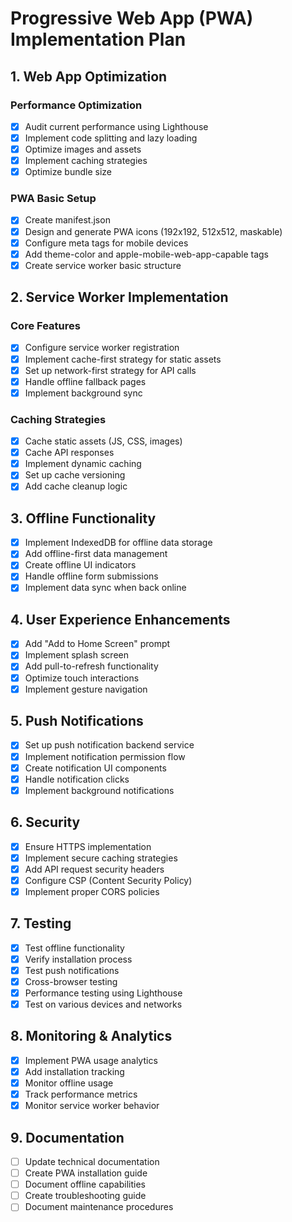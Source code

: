 # Progressive Web App (PWA) Implementation Plan

## 1. Web App Optimization
### Performance Optimization
- [x] Audit current performance using Lighthouse
- [x] Implement code splitting and lazy loading
- [x] Optimize images and assets
- [x] Implement caching strategies
- [x] Optimize bundle size

### PWA Basic Setup
- [x] Create manifest.json
- [x] Design and generate PWA icons (192x192, 512x512, maskable)
- [x] Configure meta tags for mobile devices
- [x] Add theme-color and apple-mobile-web-app-capable tags
- [x] Create service worker basic structure

## 2. Service Worker Implementation
### Core Features
- [x] Configure service worker registration
- [x] Implement cache-first strategy for static assets
- [x] Set up network-first strategy for API calls
- [x] Handle offline fallback pages
- [x] Implement background sync

### Caching Strategies
- [x] Cache static assets (JS, CSS, images)
- [x] Cache API responses
- [x] Implement dynamic caching
- [x] Set up cache versioning
- [x] Add cache cleanup logic

## 3. Offline Functionality
- [x] Implement IndexedDB for offline data storage
- [x] Add offline-first data management
- [x] Create offline UI indicators
- [x] Handle offline form submissions
- [x] Implement data sync when back online

## 4. User Experience Enhancements
- [x] Add "Add to Home Screen" prompt
- [x] Implement splash screen
- [x] Add pull-to-refresh functionality
- [x] Optimize touch interactions
- [x] Implement gesture navigation

## 5. Push Notifications
- [x] Set up push notification backend service
- [x] Implement notification permission flow
- [x] Create notification UI components
- [x] Handle notification clicks
- [x] Implement background notifications

## 6. Security
- [x] Ensure HTTPS implementation
- [x] Implement secure caching strategies
- [x] Add API request security headers
- [x] Configure CSP (Content Security Policy)
- [x] Implement proper CORS policies

## 7. Testing
- [x] Test offline functionality
- [x] Verify installation process
- [x] Test push notifications
- [x] Cross-browser testing
- [x] Performance testing using Lighthouse
- [x] Test on various devices and networks

## 8. Monitoring & Analytics
- [x] Implement PWA usage analytics
- [x] Add installation tracking
- [x] Monitor offline usage
- [x] Track performance metrics
- [x] Monitor service worker behavior

## 9. Documentation
- [ ] Update technical documentation
- [ ] Create PWA installation guide
- [ ] Document offline capabilities
- [ ] Create troubleshooting guide
- [ ] Document maintenance procedures 